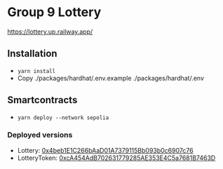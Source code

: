 #  Group 9 Lottery

https://lottery.up.railway.app/

## Installation

* `yarn install`
* Copy ./packages/hardhat/.env.example ./packages/hardhat/.env

## Smartcontracts

* `yarn deploy --network sepolia`

### Deployed versions

* Lottery: [0x4beb1E1C266bAaD01A7379115Bb093b0c6907c76](https://sepolia.etherscan.io/address/0x4beb1E1C266bAaD01A7379115Bb093b0c6907c76)
* LotteryToken: [0xcA454AdB702631779285AE353E4C5a7681B7463D](https://sepolia.etherscan.io/address/0xcA454AdB702631779285AE353E4C5a7681B7463D)
